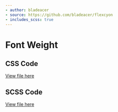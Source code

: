 ```yaml
---
- author: bladeacer
- source: https://github.com/bladeacer/flexcyon
- includes_scss: true
---
```


# Font Weight
## CSS Code
[View file here](./font-weight.css)

## SCSS Code
[View file here](./font-weight.scss)